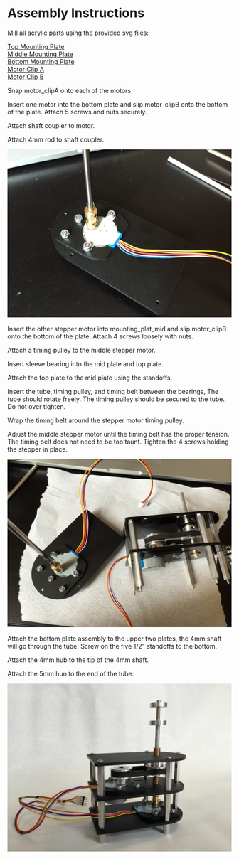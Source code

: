 # Assembly Instructions

Mill all acrylic parts using the provided svg files: 


[Top Mounting Plate](mounting_plate_top.svg)   
[Middle Mounting Plate](mounting_plate_mid.svg)  
[Bottom Mounting Plate](mounting_plate_bot.svg)  
[Motor Clip A](motor_clipA.svg)  
[Motor Clip B](motor_clipB.svg)  


Snap motor_clipA onto each of the motors.

Insert one motor into the bottom plate and slip motor_clipB onto the bottom of the plate.  Attach 5 screws and nuts securely.

Attach shaft coupler to motor.

Attach 4mm rod to shaft coupler.  

![Bottom Plate Asembley](img/bottom_plate_assembly.jpg)

Insert the other stepper motor into mounting_plat_mid and slip motor_clipB onto the bottom of the plate.  Attach 4 screws loosely with nuts.

Attach a timing pulley to the middle stepper motor.

Insert sleeve bearing into the mid plate and top plate.

Attach the top plate to the mid plate using the standoffs.

Insert the tube, timing pulley, and timing belt between the bearings,  The tube should rotate freely.  The timing pulley should be secured to the tube.  Do not over tighten.

Wrap the timing belt around the stepper motor timing pulley.

Adjust the middle stepper motor until the timing belt has the proper tension.  The timing belt does not need to be too taunt.  Tighten the 4 screws holding the stepper in place.

![Top and Bottom Assembley](img/top_and_bottom_assemblies.jpg)  

Attach the bottom plate assembly to the upper two plates, the 4mm shaft will go through the tube.  Screw on the five 1/2” standoffs to the bottom. 

Attach the 4mm hub to the tip of the 4mm shaft.

Attach the 5mm hun to the end of the tube.  

![Fully Assembled Mechanism](img/fully_assembled.jpg)


